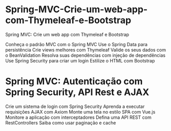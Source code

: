 # Spring-MVC-Crie-um-web-app-com-Thymeleaf-e-Bootstrap

Spring MVC: Crie um web app com Thymeleaf e Bootstrap

Conheça o padrão MVC com o Spring MVC
Use o Spring Data para persistência
Crie views melhores com Thymeleaf
Valide os seus dados com o BeanValidation
Resolva suas dependências com injeção de dependências
Use Spring Security para criar um login
Estilize o HTML com Bootstrap


# Spring MVC: Autenticação com Spring Security, API Rest e AJAX

Crie um sistema de login com Spring Security
Aprenda a executar requisições AJAX com Axiom
Monte uma tela no estilo SPA com Vue.js
Monitore a aplicação com interceptadores
Defina uma API REST com RestControllers
Saiba como usar paginação e cache
